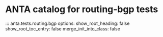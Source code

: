 <!--
  ~ Copyright (c) 2023 Arista Networks, Inc.
  ~ Use of this source code is governed by the Apache License 2.0
  ~ that can be found in the LICENSE file.
  -->

# ANTA catalog for routing-bgp tests

::: anta.tests.routing.bgp
    options:
      show_root_heading: false
      show_root_toc_entry: false
      merge_init_into_class: false
